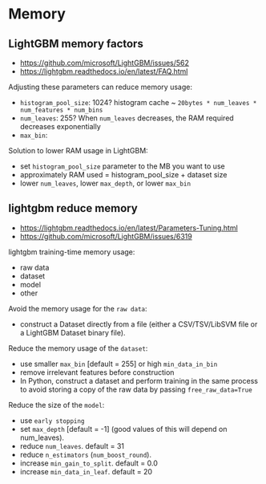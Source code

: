 # Memory

## LightGBM memory factors
- https://github.com/microsoft/LightGBM/issues/562
- https://lightgbm.readthedocs.io/en/latest/FAQ.html

Adjusting these parameters can reduce memory usage:
- `histogram_pool_size`: 1024? histogram cache ~ `20bytes * num_leaves * num_features * num_bins`
- `num_leaves`: 255? When `num_leaves` decreases, the RAM required decreases exponentially
- `max_bin`:

Solution to lower RAM usage in LightGBM:
- set `histogram_pool_size` parameter to the MB you want to use
- approximately RAM used = histogram_pool_size + dataset size
- lower `num_leaves`, lower `max_depth`, or lower `max_bin`

## lightgbm reduce memory
- https://lightgbm.readthedocs.io/en/latest/Parameters-Tuning.html
- https://github.com/microsoft/LightGBM/issues/6319

lightgbm training-time memory usage:
- raw data
- dataset
- model
- other

Avoid the memory usage for the `raw data`:
- construct a Dataset directly from a file (either a CSV/TSV/LibSVM file or a LightGBM Dataset binary file).

Reduce the memory usage of the `dataset`:
- use smaller `max_bin` [default = 255] or high `min_data_in_bin`
- remove irrelevant features before construction
- In Python, construct a dataset and perform training in the same process to avoid storing a copy of the raw data by passing `free_raw_data=True`

Reduce the size of the `model`:
- use `early stopping`
- set `max_depth` [default = -1] (good values of this will depend on num_leaves).
- reduce `num_leaves`. default = 31
- reduce `n_estimators` (`num_boost_round`).
- increase `min_gain_to_split`. default = 0.0
- increase `min_data_in_leaf`. default = 20
